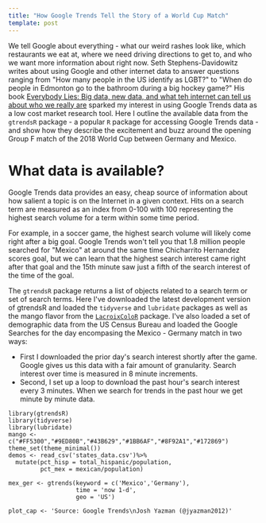 ```yaml
---
title: "How Google Trends Tell the Story of a World Cup Match"
template: post
---
```


We tell Google about everything - what our weird rashes look like, which restaurants we eat at, where we need driving directions to get to, and who we want more information about right now. Seth Stephens-Davidowitz writes about using Google and other internet data to answer questions ranging from "How many people in the US identify as LGBT?" to "When do people in Edmonton go to the bathroom during a big hockey game?" His book [Everybody Lies: Big data, new data, and what teh internet can tell us about who we really are](https://www.amazon.com/Everybody-Lies-Internet-About-Really/dp/0062390856/ref=sr_1_2?ie=UTF8&qid=1529242271&sr=8-2&keywords=everybody+lies) sparked my interest in using Google Trends data as a low cost market research tool. Here I outline the available data from the `gtrendsR` package - a popular `R` package for accessing Google Trends data - and show how they describe the excitement and buzz around the opening Group F match of the 2018 World Cup between Germany and Mexico. 

# What data is available?
Google Trends data provides an easy, cheap source of information about how salient a topic is on the Internet in a given context. Hits on a search term are measured as an index from 0-100 with 100 representing the highest search volume for a term within some time period. 

For example, in a soccer game, the highest search volume will likely come right after a big goal. Google Trends won't tell you that 1.8 million people searched for "Mexico" at around the same time Chicharrito Hernandez scores goal, but we can learn that the highest search interest came right after that goal and the 15th minute saw just a fifth of the search interest of the time of the goal.

The `gtrendsR` package returns a list of objects related to a search term or set of search terms. Here I've downloaded the latest development version of gtrendsR and loaded the `tidyverse` and `lubridate` packages as well as the mango flavor from the [`LacroixColoR`](https://github.com/johannesbjork/LaCroixColoR) package. I've also loaded a set of demographic data from the US Census Bureau and loaded the Google Searches for the day encompasing the Mexico - Germany match in two ways:

  * First I downloaded the prior day's search interest shortly after the game. Google gives us this data with a fair amount of granularity. Search interest over time is measured in 8 minute increments.
  * Second, I set up a loop to download the past hour's search interest every 3 minutes. When we search for trends in the past hour we get minute by minute data.
  
```{r}
library(gtrendsR)
library(tidyverse)
library(lubridate)
mango <- c("#FF5300","#9ED80B","#43B629","#1BB6AF","#8F92A1","#172869")
theme_set(theme_minimal())
demos <- read_csv('states_data.csv')%>%
  mutate(pct_hisp = total_hispanic/population,
         pct_mex = mexican/population)
 
mex_ger <- gtrends(keyword = c('Mexico','Germany'), 
                   time = 'now 1-d', 
                   geo = 'US')

plot_cap <- 'Source: Google Trends\nJosh Yazman (@jyazman2012)'
```

